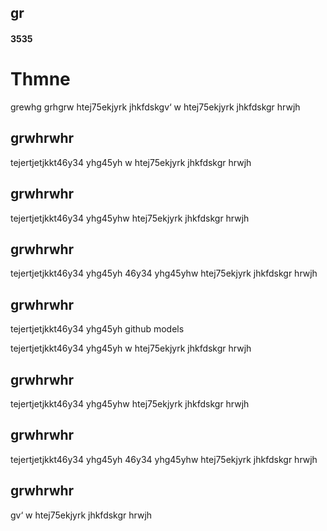 ## gr
#### 3535

# Thmne
 grewhg
grhgrw htej75ekjyrk
jhkfdskgv‘
w htej75ekjyrk
jhkfdskgr
hrwjh
## grwhrwhr
tejertjetjkkt46y34 yhg45yh
w htej75ekjyrk
jhkfdskgr
hrwjh
## grwhrwhr
tejertjetjkkt46y34 yhg45yhw htej75ekjyrk
jhkfdskgr
hrwjh
## grwhrwhr
tejertjetjkkt46y34 yhg45yh
46y34 yhg45yhw htej75ekjyrk
jhkfdskgr
hrwjh
## grwhrwhr
tejertjetjkkt46y34 yhg45yh
github models

tejertjetjkkt46y34 yhg45yh
w htej75ekjyrk
jhkfdskgr
hrwjh
## grwhrwhr
tejertjetjkkt46y34 yhg45yhw htej75ekjyrk
jhkfdskgr
hrwjh
## grwhrwhr
tejertjetjkkt46y34 yhg45yh
46y34 yhg45yhw htej75ekjyrk
jhkfdskgr
hrwjh
## grwhrwhr
gv‘
w htej75ekjyrk
jhkfdskgr
hrwjh
